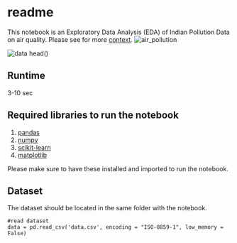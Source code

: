 # readme
This notebook is an Exploratory Data Analysis (EDA) of Indian Pollution Data on air quality. Please see for more [context](https://github.com/Arshakmind/Machine_Learning_BSAN_6070/blob/main/CA01/CA01_EDA_India_Pollution_Instructions.pdf).
![air_pollution](https://user-images.githubusercontent.com/59128920/152625918-f073e29d-b781-4ccc-97d1-2c8374dc44ee.png)


![data head()](https://user-images.githubusercontent.com/59128920/152625741-163ebfb0-8857-456e-a5b5-4e067963f5b9.png)


## Runtime

3-10 sec

## Required libraries to run the notebook

1. [pandas](https://pandas.pydata.org/)
2. [numpy](https://numpy.org/)
3. [scikit-learn](https://scikit-learn.org/stable/)
4. [matplotlib](https://matplotlib.org/)

Please make sure to have these installed and imported to run the notebook. 

## Dataset

The dataset should be located in the same folder with the notebook.

    #read dataset
    data = pd.read_csv('data.csv', encoding = "ISO-8859-1", low_memory = False)
